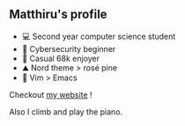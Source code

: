 ## Matthiru's profile

- 💻 Second year computer science student
- 🥷 Cybersecurity beginner
- 💾 Casual 68k enjoyer
- ⛰️ Nord theme > rosé pine
- 💯 Vim > Emacs

Checkout [my website](https://matthieuporte.github.io) !

Also I climb and play the piano.
